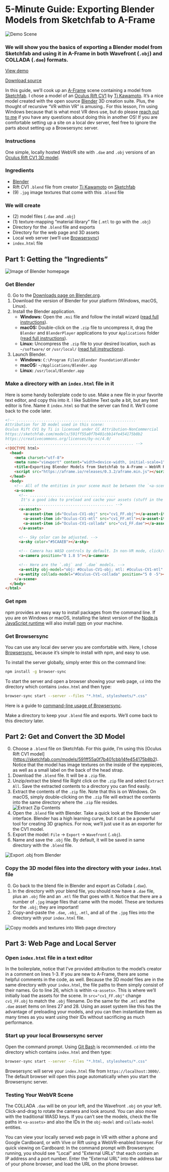 <!--
post_type: creating
title: Exporting Blender Models from Sketchfab to A-Frame
author: EricaLayton
keywords: [blog, creating, blender, sketchfab, aframe, models, guides]
date_published: 2017-11-09
date_updated: 2017-11-09
-->

# 5-Minute Guide: Exporting Blender Models from Sketchfab to A-Frame

![Demo Scene](/creating/export-blender-to-aframe/img/demo-cv1-model.png)

### We will show you the basics of exporting a Blender model from Sketchfab and using it in A-Frame in both Wavefront (`.obj`) and COLLADA (`.dae`) formats.

<a href="demo/" class="btn btn-demo">View demo</a>

<a href="https://github.com/WebVRRocks/webvrrocks/archive/master.zip" class="btn btn-source">Download source</a>

In this guide, we’ll cook up an [A-Frame](https://aframe.io/) scene containing a model from [Sketchfab](https://sketchfab.com/). I chose a model of an [Oculus Rift CV1](https://sketchfab.com/models/591ff55a0f7b401cbb14fe454175b8b2) by [Ti Kawamoto](https://sketchfab.com/adamselene). It’s a nice model created with the open source [Blender](https://www.blender.org/) 3D creation suite. Plus, the thought of recursive “VR within VR” is amusing..
For this lesson, I’m using Windows because that is what most VR devs use, but do please [reach out to me](https://twitter.com/EricaLayton) if you have any questions about doing this in another OS! If you are comfortable setting up a site on a local dev server, feel free to ignore the parts about setting up a Browsersync server.

### Instructions

One simple, locally hosted WebVR site with `.dae` and `.obj` versions of an [Oculus Rift CV1 3D model](https://sketchfab.com/models/591ff55a0f7b401cbb14fe454175b8b2).

### Ingredients

* [Blender](https://www.blender.org/)
* Rift CV1 `.blend` file from creator [Ti Kawamoto](https://sketchfab.com/adamselene) on [Sketchfab](https://sketchfab.com/)
* (9) `.jpg` image textures that come with this `.blend` file

### We will create

* (2) model files (`.dae` and `.obj`)
* (1) texture-mapping “material library” file (`.mtl` to go with the `.obj`)
* Directory for the `.blend` file and exports
* Directory for the web page and 3D assets
* Local web server (we’ll use [Browsersync](https://browsersync.io/))
* `index.html` file

## Part 1: Getting the “Ingredients”

![Image of Blender homepage](/creating/export-blender-to-aframe/img/blender-site.png "Image of Blender homepage")

### Get Blender

0. Go to the [Downloads page on Blender.org](https://www.blender.org/download/).
0. Download the version of Blender for your platform (Windows, macOS, Linux).
0. Install the Blender application.
    * **Windows:** Open the `.msi` file and follow the install wizard ([read full instructions](https://www.blender.org/manual/getting_started/installing/windows.html)).
    * **macOS:** Double-click on the `.zip` file to uncompress it, drag the `Blender` and `BlenderPlayer` applications to your `Applications` folder ([read full instructions](https://www.blender.org/manual/getting_started/installing/macos.html)).
    * **Linux:** Uncompress the `.zip` file to your desired location, such as `~/software/` or `/usr/local/` ([read full instructions](https://www.blender.org/manual/getting_started/installing/linux.html)).
0. Launch Blender.
    * **Windows:** `C:\Program Files\Blender Foundation\Blender`
    * **macOS:** `~/Applications/Blender.app`
    * **Linux:** `/usr/local/Blender.app`


### Make a directory with an `index.html` file in it

Here is some handy boilerplate code to use. Make a new file in your favorite text editor, and copy this into it. I like Sublime Text quite a bit, but any text editor is fine. Name it `index.html` so that the server can find it. We’ll come back to the code later.

```html
<!-- .....................................................
Attribution for 3D model used in this scene:
Oculus Rift CV1 by Ti is licensed under CC Attribution-NonCommercial
https://sketchfab.com/models/591ff55a0f7b401cbb14fe454175b8b2
https://creativecommons.org/licenses/by-nc/4.0/
......................................................... -->
<!DOCTYPE html>
  <head>
    <meta charset="utf-8">
    <meta name="viewport" content="width=device-width, initial-scale=1">
    <title>Exporting Blender Models from Sketchfab to A-Frame – WebVR Rocks</title>
    <script src="https://aframe.io/releases/0.3.2/aframe.min.js"></script>
  </head>
  <body>
    <!-- All of the entities in your scene must be between the `<a-scene>` tags! -->
    <a-scene>
      <!-- ......................................
       It's a good idea to preload and cache your assets (stuff in the scene) by using an Asset System. This is an example of an Asset System. Everything in `<a-assets>` can be used as many times as you want in the scene! You can also use entities inline without an Asset System: quicker to write but slower to render. `<asset-item>` can include geometry, models, and materials.
      .......................................... -->
      <a-assets>
        <a-asset-item id="Oculus-CV1-obj" src="cv1_FF.obj"></a-asset-item>
        <a-asset-item id="Oculus-CV1-mtl" src="cv1_FF.mtl"></a-asset-item>
        <a-asset-item id="Oculus-CV1-collada" src="cv1_FF.dae"></a-asset-item>
      </a-assets>

      <!-- Sky color can be adjusted. -->
      <a-sky color="#5CAAEB"></a-sky>

      <!-- Camera has WASD controls by default. In non-VR mode, click/touch and drag to look around. -->
      <a-camera position="0 1.8 5"></a-camera>

      <!-- Here are the `.obj` and `.dae` models. -->
      <a-entity obj-model="obj: #Oculus-CV1-obj; mtl: #Oculus-CV1-mtl" position="-5 0 -5"></a-entity>
      <a-entity collada-model="#Oculus-CV1-collada" position="5 0 -5"></a-entity>
    </a-scene>
  </body>
</html>
```

### Get npm

npm provides an easy way to install packages from the command line. If you are on Windows or macOS, installing the latest version of the [Node.js JavaScript runtime](https://nodejs.org/) will also install [npm](https://www.npmjs.com/) on your machine.

### Get Browsersync
You can use any local dev server you are comfortable with. Here, I chose [Browsersync](https://browsersync.io/), because it’s simple to install with npm, and easy to use.

To install the server globally, simply enter this on the command line:

```sh
npm install -g browser-sync
```

To start the server and open a browser showing your web page, `cd` into the directory which contains `index.html` and then type:

```sh
browser-sync start --server --files "*.html, stylesheets/*.css"
```

Here is a guide to [command-line usage of Browsersync](https://www.browsersync.io/docs/command-line).

Make a directory to keep your `.blend` file and exports. We’ll come back to this directory later.


## Part 2: Get and Convert the 3D Model

0.  Choose a `.blend` file on Sketchfab. For this guide, I’m using this [Oculus Rift CV1 model]
(https://sketchfab.com/models/591ff55a0f7b401cbb14fe454175b8b2). Notice that the model has image textures on the inside of the eyepieces, as well as a small label on the back of the head strap.
0. Download the `.blend` file. It will be a `.zip` file.
0. Unzip/extract the blend file
Right click on the `.zip` file and select `Extract All`. Save the extracted contents to a directory you can find easily.
0. Extract the contents of the `.zip` file. Note that this is on Windows. On macOS, simply double-clicking on the `.zip` file will extract the contents into the same directory where the `.zip` file resides.
    ![Extract Zip Contents](/creating/export-blender-to-aframe/img/extract-all.png)
0. Open the `.blend` file with Blender. Take a quick look at the Blender user interface. Blender has a high learning curve, but it can be a powerful tool for creating 3D graphics. For now, we’ll just use it as an exporter for the CV1 model.
0. Export the model: `File` → `Export` → `Wavefront` (`.obj`).
0. Name and save the `.obj` file. By default, it will be saved in same directory with the `.blend` file.

![Export .obj from Blender](/creating/export-blender-to-aframe/img/export-obj.png "Export .obj from Blender")

### Copy the 3D model files into the directory with your `index.html` file

0. Go back to the blend file in Blender and export as Collada (`.dae`).
0. In the directory with your blend file, you should now have a `.dae` file, plus an `.obj` file and an `.mtl` file that goes with it. Notice that there are a number of `.jpg` image files that came with the model. These are textures for the `.obj`; they are important!
0. Copy-and-paste the `.dae`, `.obj`, `.mtl`, and all of the `.jpg` files into the directory with your `index.html` file.

![Copy models and textures into Web page directory](/creating/export-blender-to-aframe/img/copy-paste-textures.png "Copy models and textures into Web page directory")

## Part 3: Web Page and Local Server

### Open `index.html` file in a text editor

In the boilerplate, notice that I’ve provided attribution to the model’s creator in a comment on lines 1-3. If you are new to A-Frame, there are some helpful comments in the code, as well.
Because the 3D model files are in the same directory with your `index.html`, the file paths to them simply consist of their names. Go to line 26, which is within `<a-assets>`. This is where we’ll initially load the assets for the scene. In `src="cv1_FF.obj"` change `cv1_FF.obj` to match the `.obj` filename. Do the same for the `.mtl` and the `.dae` asset items on lines 27 and 28.
Using an asset system like this has the advantage of preloading your models, and you can then instantiate them as many times as you want using their IDs without sacrificing as much performance.

### Start up your local Browsersync server

Open the command prompt. Using [Git Bash](https://git-scm.com/) is recommended. `cd` into the directory which contains `index.html` and then type:

```sh
browser-sync start --server --files "*.html, stylesheets/*.css"
```

Browsersync will serve your `index.html` file from `https://localhost:3000/`. The default browser will open this page automatically when you start the Browsersync server.

### Testing Your WebVR Scene

The COLLADA `.dae` will be on your left, and the Wavefront `.obj` on your left. Click-and-drag to rotate the camera and look around. You can also move with the traditional WASD keys. If you can’t see the models, check the file paths in `<a-assets>` and also the IDs in the `obj-model` and `collada-model` entities.

You can view your locally served web page in VR with either a phone and Google Cardboard, or with Vive or Rift using a WebVR-enabled browser. For quick viewing on Cardboard: In the command prompt with Browsersync running, you should see "Local" and "External URLs" that each contain an IP address and a port number. Enter the "External URL" into the address bar of your phone browser, and load the URL on the phone browser.
